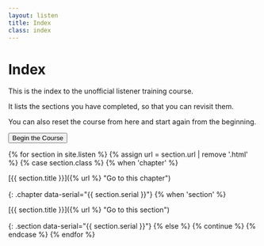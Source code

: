 ```yaml
---
layout: listen
title: Index
class: index
---
```

# Index

This is the index to the unofficial listener training course.

It lists the sections you have completed, so that you can revisit them.

You can also reset the course from here and start again from the beginning.

<button onclick="nextpage()">Begin the Course</button>

<style>
h4 {font-weight: 400; margin: 0; line-height: 1.35em;}
h4.section {margin-left: 2em;}
h4.chapter {font-weight: 500; margin-top: 1ex;}
h4 a {text-decoration: none;}
h4 a:hover {text-decoration: underline;}
</style>

{% for section in site.listen %}
  {% assign url = section.url | remove '.html' %}
  {% case section.class %}
    {% when 'chapter' %}
#### [{{ section.title }}]({% url %} "Go to this chapter")
{: .chapter data-serial="{{ section.serial }}"}
    {% when 'section' %}
#### [{{ section.title }}]({% url %} "Go to this section")
{: .section data-serial="{{ section.serial }}"}
    {% else %}
      {% continue %}
  {% endcase %}
{% endfor %}
